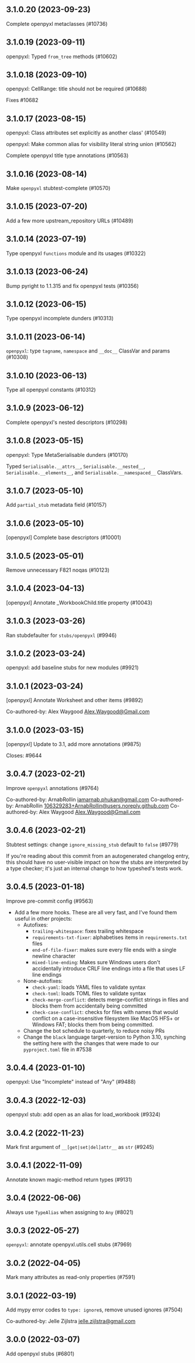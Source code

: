 ## 3.1.0.20 (2023-09-23)

Complete openpyxl metaclasses (#10736)

## 3.1.0.19 (2023-09-11)

openpyxl: Typed `from_tree` methods (#10602)

## 3.1.0.18 (2023-09-10)

openpyxl: CellRange: title should not be required (#10688)

Fixes #10682

## 3.1.0.17 (2023-08-15)

openpyxl: Class attributes set explicitly as another class' (#10549)

openpyxl: Make common alias for visibility literal string union (#10562)

Complete openpyxl title type annotations (#10563)

## 3.1.0.16 (2023-08-14)

Make `openpyxl` stubtest-complete (#10570)

## 3.1.0.15 (2023-07-20)

Add a few more upstream_repository URLs (#10489)

## 3.1.0.14 (2023-07-19)

Type openpyxl `functions` module and its usages (#10322)

## 3.1.0.13 (2023-06-24)

Bump pyright to 1.1.315 and fix openpyxl tests (#10356)

## 3.1.0.12 (2023-06-15)

Type openpyxl incomplete dunders (#10313)

## 3.1.0.11 (2023-06-14)

`openpyxl`: type `tagname`, `namespace` and `__doc__` ClassVar and params (#10308)

## 3.1.0.10 (2023-06-13)

Type all openpyxl constants (#10312)

## 3.1.0.9 (2023-06-12)

Complete openpyxl's nested descriptors (#10298)

## 3.1.0.8 (2023-05-15)

openpyxl: Type MetaSerialisable dunders (#10170)

Typed `Serialisable.__attrs__`, `Serialisable.__nested__`, `Serialisable.__elements__`, and `Serialisable.__namespaced__` ClassVars.

## 3.1.0.7 (2023-05-10)

Add `partial_stub` metadata field (#10157)

## 3.1.0.6 (2023-05-10)

[openpyxl] Complete base descriptors (#10001)

## 3.1.0.5 (2023-05-01)

Remove unnecessary F821 noqas (#10123)

## 3.1.0.4 (2023-04-13)

[openpyxl] Annotate _WorkbookChild.title property (#10043)

## 3.1.0.3 (2023-03-26)

Ran stubdefaulter for `stubs/openpyxl` (#9946)

## 3.1.0.2 (2023-03-24)

openpyxl: add baseline stubs for new modules (#9921)

## 3.1.0.1 (2023-03-24)

[openpyxl] Annotate Worksheet and other items (#9892)

Co-authored-by: Alex Waygood <Alex.Waygood@Gmail.com>

## 3.1.0.0 (2023-03-15)

[openpyxl] Update to 3.1, add more annotations (#9875)

Closes: #9644

## 3.0.4.7 (2023-02-21)

Improve `openpyxl` annotations (#9764)

Co-authored-by: ArnabRollin <iamarnab.phukan@gmail.com>
Co-authored-by: ArnabRollin <106329283+ArnabRollin@users.noreply.github.com>
Co-authored-by: Alex Waygood <Alex.Waygood@Gmail.com>

## 3.0.4.6 (2023-02-21)

Stubtest settings: change `ignore_missing_stub` default to `false` (#9779)

If you're reading about this commit from an autogenerated changelog entry, this should have no user-visible impact on how the stubs are interpreted by a type checker; it's just an internal change to how typeshed's tests work.

## 3.0.4.5 (2023-01-18)

Improve pre-commit config (#9563)

- Add a few more hooks. These are all very fast, and I've found them useful in other projects:
  - Autofixes:
    - `trailing-whitespace`: fixes trailing whitespace
    - `requirements-txt-fixer`: alphabetises items in `requirements.txt` files
    - `end-of-file-fixer`: makes sure every file ends with a single newline character
    - `mixed-line-ending`: Makes sure Windows users don't accidentally introduce CRLF line endings into a file that uses LF line endings
  - None-autofixes:
    - `check-yaml`: loads YAML files to validate syntax
    - `check-toml`: loads TOML files to validate syntax
    - `check-merge-conflict`: detects merge-conflict strings in files and blocks them from accidentally being committed
    - `check-case-conflict`: checks for files with names that would conflict on a case-insensitive filesystem like MacOS HFS+ or Windows FAT; blocks them from being committed.
  - Change the bot schedule to quarterly, to reduce noisy PRs
  - Change the `black` language target-version to Python 3.10, synching the setting here with the changes that were made to our `pyproject.toml` file in #7538

## 3.0.4.4 (2023-01-10)

openpyxl: Use "Incomplete" instead of "Any" (#9488)

## 3.0.4.3 (2022-12-03)

openpyxl stub: add open as an alias for load_workbook (#9324)

## 3.0.4.2 (2022-11-23)

Mark first argument of `__[get|set|del]attr__` as `str` (#9245)

## 3.0.4.1 (2022-11-09)

Annotate known magic-method return types (#9131)

## 3.0.4 (2022-06-06)

Always use `TypeAlias` when assigning to `Any` (#8021)

## 3.0.3 (2022-05-27)

`openpyxl`: annotate openpyxl.utils.cell stubs (#7969)

## 3.0.2 (2022-04-05)

Mark many attributes as read-only properties (#7591)

## 3.0.1 (2022-03-19)

Add mypy error codes to `type: ignore`s, remove unused ignores (#7504)

Co-authored-by: Jelle Zijlstra <jelle.zijlstra@gmail.com>

## 3.0.0 (2022-03-07)

Add openpyxl stubs (#6801)

